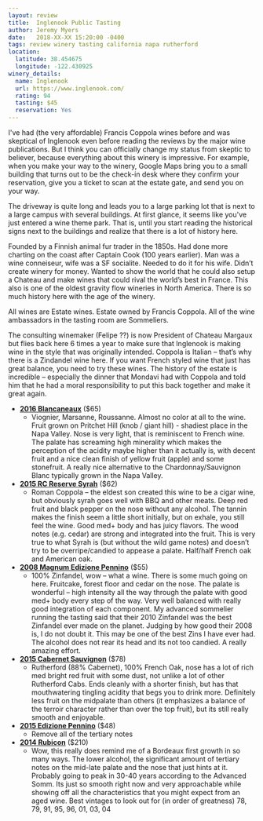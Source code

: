 ```yaml
---
layout: review
title:  Inglenook Public Tasting
author: Jeremy Myers
date:   2018-XX-XX 15:20:00 -0400
tags: review winery tasting california napa rutherford
location:
  latitude: 38.454675
  longitude: -122.430925
winery_details:
  name: Inglenook
  url: https://www.inglenook.com/
  rating: 94
  tasting: $45
  reservation: Yes
---
```

I've had (the very affordable) Francis Coppola wines before and was skeptical of Inglenook even before reading the reviews by the major wine publications.  But I think you can officially change my status from skeptic to believer, because everything about this winery is impressive.  For example, when you make your way to the winery, Google Maps bring you to a small building that turns out to be the check-in desk where they confirm your reservation, give you a ticket to scan at the estate gate, and send you on your way.

The driveway is quite long and leads you to a large parking lot that is next to a large campus with several buildings.  At first glance, it seems like you've just entered a wine theme park.  That is, until you start reading the historical signs next to the buildings and realize that there is a lot of history here.  

Founded by a Finnish animal fur trader in the 1850s.  Had done more charting on the coast after Captain Cook (100 years earlier).  Man was a wine conneiseur, wife was a SF socialite.  Needed to do it for his wife.  Didn’t create winery for money.  Wanted to show the world that he could also setup a Chateau and make wines that could rival the world’s best in France.  This also is one of the oldest gravity flow wineries in North America.  There is so much history here with the age of the winery.

All wines are Estate wines.  Estate owned by Francis Coppola.  All of the wine ambassadors in the tasting room are Sommeliers.  



The consulting winemaker (Felipe ??) is now President of Chateau Margaux but flies back here 6 times a year to make sure that Inglenook is making wine in the style that was originally intended.  Coppola is Italian – that’s why there is a Zindandel wine here.  If you want French styled wine that just has great balance, you need to try these wines.  The history of the estate is incredible – especially the dinner that Mondavi had with Coppola and told him that he had a moral responsibility to put this back together and make it great again.  

* [**2016 Blancaneaux**](https://www.inglenook.com/Purchase/Details/BL16) ($65)
  * Viognier, Marsanne, Roussanne.  Almost no color at all to the wine.  Fruit grown on Pritchet Hill (knob / giant hill) - shadiest place in the Napa Valley.  Nose is very light, that is reminiscent to French wine.  The palate has screaming high minerality which makes the perception of the acidity maybe higher than it actually is, with decent fruit and a nice clean finish of yellow fruit (apple) and some stonefruit.  A really nice alternative to the Chardonnay/Sauvignon Blanc typically grown in the Napa Valley.
* [**2015 RC Reserve Syrah**](https://www.inglenook.com/Purchase/Details/RC15) ($62)
  * Roman Coppola – the eldest son created this wine to be a cigar wine, but obviously syrah goes well with BBQ and other meats.  Deep red fruit and black pepper on the nose without any alcohol.  The tannin makes the finish seem a little short initially, but on exhale, you still feel the wine.  Good med+ body and has juicy flavors.  The wood notes (e.g. cedar) are strong and integrated into the fruit.  This is very true to what Syrah is (but without the wild game notes) and doesn’t try to be overripe/candied to appease a palate.  Half/half French oak and American oak.  
* [**2008 Magnum Edizione Pennino**](https://www.inglenook.com/Purchase/Details/EP09) ($55)
  * 100% Zinfandel, wow – what a wine.  There is some much going on here.  Fruitcake, forest floor and cedar on the nose.  The palate is wonderful – high intensity all the way through the palate with good med+ body every step of the way.  Very well balanced with really good integration of each component.  My advanced sommelier running the tasting said that their 2010 Zinfandel was the best Zinfandel ever made on the planet.  Judging by how good their 2008 is, I do not doubt it.  This may be one of the best Zins I have ever had.  The alcohol does not rear its head and its not too candied.  A really amazing effort.
* [**2015 Cabernet Sauvignon**](https://www.inglenook.com/Purchase/Details/CK15) ($78)
  * Rutherford (88% Cabernet), 100% French Oak, nose has a lot of rich med bright red fruit with some dust, not unlike a lot of other Rutherford Cabs.  Ends cleanly with a shorter finish, but has that mouthwatering tingling acidity that begs you to drink more.  Definitely less fruit on the midpalate than others (it emphasizes a balance of the terroir character rather than over the top fruit), but its still really smooth and enjoyable.  
* [**2015 Edizione Pennino**](https://www.inglenook.com/Purchase/Details/EP15) ($48)
  * Remove all of the tertiary notes 
* [**2014 Rubicon**](https://www.inglenook.com/Purchase/Details/RB14) ($210)
  * Wow, this really does remind me of a Bordeaux first growth in so many ways.  The lower alcohol, the significant amount of tertiary notes on the mid-late palate and the nose that just hints at it.  Probably going to peak in 30-40 years according to the Advanced Somm.  Its just so smooth right now and very approachable while showing off all the characteristics that you might expect from an aged wine.  Best vintages to look out for (in order of greatness) 78, 79, 91, 95, 96, 01, 03, 04


